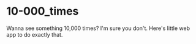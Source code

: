 # 10-000_times
Wanna see something 10,000 times? I'm sure you don't. Here's little web app to do exactly that.
